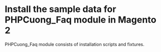 # Install the sample data for PHPCuong_Faq module in Magento 2
PHPCuong_Faq module consists of installation scripts and fixtures.
